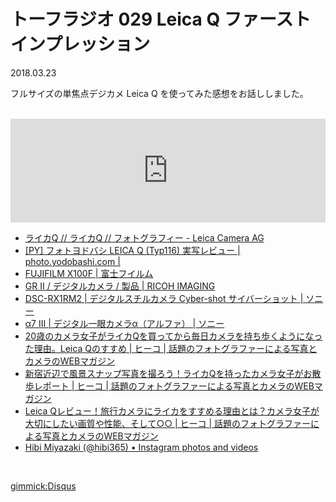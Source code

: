 # トーフラジオ 029 Leica Q ファーストインプレッション

2018.03.23

フルサイズの単焦点デジカメ Leica Q を使ってみた感想をお話ししました。

<br />

<iframe width="100%" height="166" scrolling="no" frameborder="no" allow="autoplay" src="https://w.soundcloud.com/player/?url=https%3A//api.soundcloud.com/tracks/417895324&color=%23ff5500&auto_play=false&hide_related=false&show_comments=true&show_user=true&show_reposts=false&show_teaser=true"></iframe>

<br />

* [ライカQ // ライカQ // フォトグラフィー - Leica Camera AG](https://jp.leica-camera.com/%E3%83%95%E3%82%A9%E3%83%88%E3%82%B0%E3%83%A9%E3%83%95%E3%82%A3%E3%83%BC/%E3%83%A9%E3%82%A4%E3%82%ABQ/%E3%83%A9%E3%82%A4%E3%82%ABQ)
* [\[PY\] フォトヨドバシ LEICA Q (Typ116) 実写レビュー | photo.yodobashi.com |](http://photo.yodobashi.com/gear/leica/camera/q/index.html?gclid=Cj0KCQjwqM3VBRCwARIsAKcekb0wzcl65HtT0GT9tsD1BLYjv1soNBN95vjdd_YNSWKj3miioUYdQ-QaAuxIEALw_wcB)
* [FUJIFILM X100F | 富士フイルム](http://fujifilm.jp/personal/digitalcamera/x/fujifilm_x100f/)
* [GR II / デジタルカメラ / 製品 | RICOH IMAGING](http://www.ricoh-imaging.co.jp/japan/products/gr-2/)
* [DSC-RX1RM2 | デジタルスチルカメラ Cyber-shot サイバーショット | ソニー](https://www.sony.jp/cyber-shot/products/DSC-RX1RM2/)
* [α7 III | デジタル一眼カメラα（アルファ） | ソニー](https://www.sony.jp/ichigan/products/ILCE-7M3/)
* [20歳のカメラ女子がライカQを買ってから毎日カメラを持ち歩くようになった理由。Leica Qのすすめ | ヒーコ | 話題のフォトグラファーによる写真とカメラのWEBマガジン](https://xico.media/media/essay/20-years-old-leica/)
* [新宿近辺で風景スナップ写真を撮ろう！ライカQを持ったカメラ女子がお散歩レポート | ヒーコ | 話題のフォトグラファーによる写真とカメラのWEBマガジン](https://xico.media/media/report/leica-camera-girl/)
* [Leica Qレビュー！旅行カメラにライカをすすめる理由とは？カメラ女子が大切にしたい画質や性能、そして○○ | ヒーコ | 話題のフォトグラファーによる写真とカメラのWEBマガジン](https://xico.media/review/leica-q-travel/)
* [Hibi Miyazaki (@hibi365) • Instagram photos and videos](https://www.instagram.com/hibi365/)

<br />

[gimmick:Disqus](tofulab)
